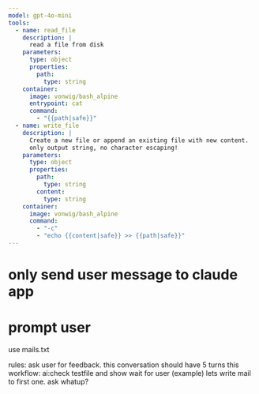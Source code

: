 ```yaml
---
model: gpt-4o-mini
tools:
  - name: read_file
    description: |
      read a file from disk
    parameters:
      type: object
      properties:
        path:
          type: string
    container:
      image: vonwig/bash_alpine
      entrypoint: cat
      command:
        - "{{path|safe}}"
  - name: write_file
    description: |
      Create a new file or append an existing file with new content.
      only output string, no character escaping!
    parameters:
      type: object
      properties:
        path:
          type: string
        content:
          type: string
    container:
      image: vonwig/bash_alpine
      command:
        - "-c"
        - "echo {{content|safe}} >> {{path|safe}}"
---
```

# only send user message to claude app
# prompt user
use mails.txt



rules:
ask user for feedback. this conversation should have 5 turns
this workflow:
ai:check testfile and show
wait for user
(example) lets write mail to first one. ask whatup?





